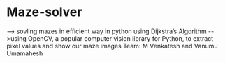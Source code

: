 # Maze-solver
--> sovling mazes in efficient way in python using Dijkstra’s Algorithm
-->using  OpenCV, a popular computer vision library for Python, to extract pixel values and show our maze images
Team:
M Venkatesh and Vanumu Umamahesh

